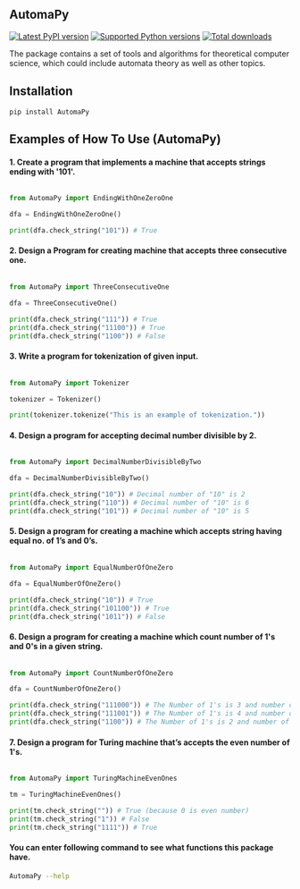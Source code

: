 ## AutomaPy

[![Latest PyPI version](https://img.shields.io/pypi/v/AutomaPy.svg)](https://pypi.python.org/pypi/AutomaPy/)
[![Supported Python versions](https://img.shields.io/pypi/pyversions/AutomaPy.svg)](https://pypi.python.org/pypi/AutomaPy/)
[![Total downloads](https://pepy.tech/badge/AutomaPy)](https://pepy.tech/project/AutomaPy)

The package contains a set of tools and algorithms for theoretical computer science, which could include automata theory as well as other topics.

## Installation

    pip install AutomaPy

## Examples of How To Use (AutomaPy)

#### 1. Create a program that implements a machine that accepts strings ending with '101'.

```py

from AutomaPy import EndingWithOneZeroOne

dfa = EndingWithOneZeroOne()

print(dfa.check_string("101")) # True

```

#### 2. Design a Program for creating machine that accepts three consecutive one.

```py

from AutomaPy import ThreeConsecutiveOne

dfa = ThreeConsecutiveOne()

print(dfa.check_string("111")) # True
print(dfa.check_string("11100")) # True
print(dfa.check_string("1100")) # False

```

#### 3. Write a program for tokenization of given input.

```py

from AutomaPy import Tokenizer

tokenizer = Tokenizer()

print(tokenizer.tokenize("This is an example of tokenization."))

```

#### 4. Design a program for accepting decimal number divisible by 2.

```py

from AutomaPy import DecimalNumberDivisibleByTwo

dfa = DecimalNumberDivisibleByTwo()

print(dfa.check_string("10")) # Decimal number of "10" is 2
print(dfa.check_string("110")) # Decimal number of "10" is 6
print(dfa.check_string("101")) # Decimal number of "10" is 5

```

#### 5. Design a program for creating a machine which accepts string having equal no. of 1’s and 0’s.

```py

from AutomaPy import EqualNumberOfOneZero

dfa = EqualNumberOfOneZero()

print(dfa.check_string("10")) # True
print(dfa.check_string("101100")) # True
print(dfa.check_string("1011")) # False

```

#### 6. Design a program for creating a machine which count number of 1's and 0's in a given string.

```py

from AutomaPy import CountNumberOfOneZero

dfa = CountNumberOfOneZero()

print(dfa.check_string("111000")) # The Number of 1's is 3 and number of 0's is 3
print(dfa.check_string("111001")) # The Number of 1's is 4 and number of 0's is 2
print(dfa.check_string("1100")) # The Number of 1's is 2 and number of 0's is 2

```

#### 7. Design a program for Turing machine that’s accepts the even number of 1's.

```py

from AutomaPy import TuringMachineEvenOnes

tm = TuringMachineEvenOnes()

print(tm.check_string("")) # True (because 0 is even number)
print(tm.check_string("1")) # False
print(tm.check_string("1111")) # True

```

#### You can enter following command to see what functions this package have.

```bash
AutomaPy --help
```
